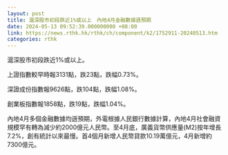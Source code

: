 ```yaml
---
layout: post
title: 滬深股市初段跌近1%或以上　內地4月金融數據遜預期
date: 2024-05-13 09:52:39.000000000 +08:00
link: https://news.rthk.hk/rthk/ch/component/k2/1752911-20240513.htm
categories: rthk
---
```


滬深股市初段跌近1%或以上。

上證指數較早時報3131點，跌23點，跌幅0.73%。

深證成份指數報9626點，跌104點，跌幅1.08%。

創業板指數報1858點，跌19點，跌幅1.04%。

內地4月多個金融數據均遜預期，外電根據人民銀行數據計算，內地4月社會融資規模罕有轉為減少約2000億元人民幣。至4月底，廣義貨幣供應量(M2)按年增長7.2%，創有統計以來最慢。首4個月新增人民幣貸款10.19萬億元，4月新增約7300億元。
